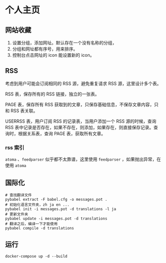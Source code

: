 # 个人主页

## 网站收藏
1. 设置分组，添加网址。默认存在一个没有名称的分组，
2. 分组和网址都有序号，用来排序。
3. 控制台点击网址的 icon 能设置新的 icon。

## RSS 
考虑到用户可能会订阅相同的 RSS 源，避免重复请求 RSS 源，这里设计多个表。

RSS 表，保存所有的 RSS 链接，独立的一张表。

PAGE 表，保存所有 RSS 获取到的文章，只保存基础信息，不保存文章内容，只和 RSS 表关联。

USERRSS 表，用户订阅 RSS 的记录表，当用户添加一个 RSS 源的时候，查询 RSS 表中记录是否存在，如果不存在，则添加，如果存在，则直接保存记录。查询时，根据关系表，查询 PAGE 表，获取所有文章。

### rss 索引 ###
`atoma` 、`feedparser` 似乎都不太靠谱，这里使用 `feedparser` ，如果抛出异常，在使用 `atoma`

## 国际化 ##

```shell script
# 查找翻译文件
pybabel extract -F babel.cfg -o messages.pot .
# 初始化语言文件夹，zh ja en ...
pybabel init -i messages.pot -d translations -l ja
# 更新文件夹
pybabel update -i messages.pot -d translations
# 翻译之后，编译一下才能使用
pybabel compile -d translations
```

## 运行

```
docker-compose up -d --build
```




